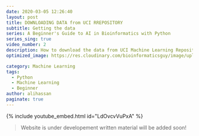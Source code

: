 ```yaml
---
date: 2020-03-05 12:26:40
layout: post
title: DOWNLOADING DATA from UCI RREPOSITORY
subtitle: Getting the data
series: A Beginner's Guide to AI in Bioinformatics with Python
series_sing: true
video_number: 2
description: How to download the data from UCI Machine Learning Repository!
optimized_image: https://res.cloudinary.com/bioinformaticsguy/image/upload/c_scale,h_380/v1596696392/Machine%20Learning%20For%20Bioinformatics/MLINBINF-002.png

category: Machine Learning
tags:
  - Python
  - Machine Learning
  - Beginner
author: alihassan
paginate: true
---
```


{% include youtube_embed.html id="LdOvcvVuPxA" %}


> Website is under developement written material will be added soon!


